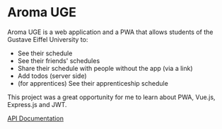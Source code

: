 # Aroma UGE

Aroma UGE is a web application and a PWA that allows students of the Gustave Eiffel University to:

- See their schedule
- See their friends' schedules
- Share their schedule with people without the app (via a link)
- Add todos (server side)
- (for apprentices) See their apprenticeship schedule

This project was a great opportunity for me to learn about PWA, Vue.js, Express.js and JWT.

[API Documentation](https://api.aroma-uge.ninja/docs)
